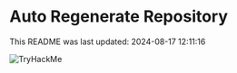 # Auto Regenerate Repository

This README was last updated: 2024-08-17 12:11:16

 ![TryHackMe](https://tryhackme.com/badge/533634)